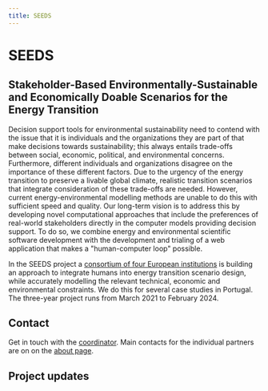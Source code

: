 ```yaml
---
title: SEEDS
---
```


# SEEDS

## Stakeholder-Based Environmentally-Sustainable and Economically Doable Scenarios for the Energy Transition

Decision support tools for environmental sustainability need to contend with the issue that it is individuals and the organizations they are part of that make decisions towards sustainability; this always entails trade-offs between social, economic, political, and environmental concerns. Furthermore, different individuals and organizations disagree on the importance of these different factors. Due to the urgency of the energy transition to preserve a livable global climate, realistic transition scenarios that integrate consideration of these trade-offs are needed. However, current energy-environmental modelling methods are unable to do this with sufficient speed and quality. Our long-term vision is to address this by developing novel computational approaches that include the preferences of real-world stakeholders directly in the computer models providing decision support. To do so, we combine energy and environmental scientific software development with the development and trialing of a web application that makes a "human-computer loop" possible.

In the SEEDS project a [consortium of four European institutions](/about/#partners-and-contacts) is building an approach to integrate humans into energy transition scenario design, while accurately modelling the relevant technical, economic and environmental constraints. We do this for several case studies in Portugal. The three-year project runs from March 2021 to February 2024.

## Contact

Get in touch with the [coordinator](mailto:s.pfenninger@tudelft.nl). Main contacts for the individual partners are on on the [about page](/about/#partners-and-contacts).

## Project updates
